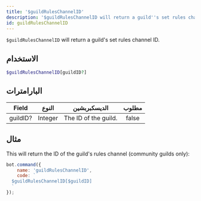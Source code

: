 ```yaml
---
title: '$guildRulesChannelID'
description: '$guildRulesChannelID will return a guild''s set rules channel ID.'
id: guildRulesChannelID
---
```


`$guildRulesChannelID` will return a guild's set rules channel ID.

## الاستخدام

```php
$guildRulesChannelID[guildID?]
```

## البارامترات

| Field    | النوع   | الديسكبربشين         | مطلوب |
| -------- | ------- | -------------------- |:-----:|
| guildID? | Integer | The ID of the guild. | false |

## مثال

This will return the ID of the guild's rules channel (community guilds only):

```javascript
bot.command({
    name: 'guildRulesChannelID',
    code: `
  $guildRulesChannelID[$guildID]
  `
});
```
